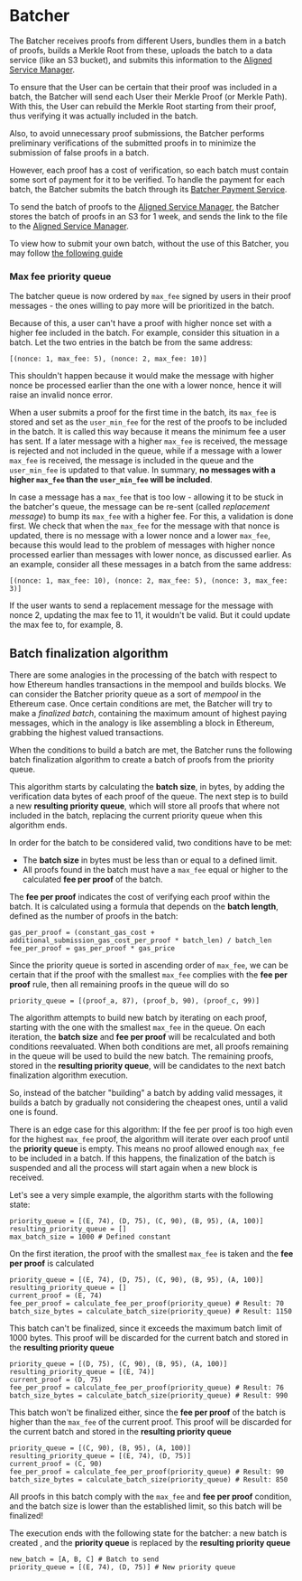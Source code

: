 # Batcher

The Batcher receives proofs from different Users, bundles them in a batch of proofs, builds a Merkle Root from these, uploads the batch to a data service (like an S3 bucket), and submits this information to the [Aligned Service Manager](./3_service_manager_contract.md).

To ensure that the User can be certain that their proof was included in a batch, the Batcher will send each User their Merkle Proof (or Merkle Path). With this, the User can rebuild the Merkle Root starting from their proof, thus verifying it was actually included in the batch.

Also, to avoid unnecessary proof submissions, the Batcher performs preliminary verifications of the submitted proofs in to minimize the submission of false proofs in a batch.

However, each proof has a cost of verification, so each batch must contain some sort of payment for it to be verified. To handle the payment for each batch, the Batcher submits the batch through its [Batcher Payment Service](./2_payment_service_contract.md).

To send the batch of proofs to the [Aligned Service Manager](./3_service_manager_contract.md), the Batcher stores the batch of proofs in an S3 for 1 week, and sends the link to the file to the [Aligned Service Manager](./3_service_manager_contract.md).

To view how to submit your own batch, without the use of this Batcher, you may follow [the following guide](../../3_guides/8_submitting_batch_without_batcher.md)


### Max fee priority queue

The batcher queue is now ordered by `max_fee` signed by users in their proof messages - the ones willing to pay more will be prioritized in the batch.

Because of this, a user can't have a proof with higher nonce set with a higher fee included in the batch. For example, consider this situation in a batch. Let the two entries in the batch be from the same address:

	[(nonce: 1, max_fee: 5), (nonce: 2, max_fee: 10)]

This shouldn't happen because it would make the message with higher nonce be processed earlier than the one with a lower nonce, hence it will raise an invalid nonce error.

When a user submits a proof for the first time in the batch, its `max_fee` is stored and set as the `user_min_fee` for the rest of the proofs to be included in the batch. It is called this way because it means the minimum fee a user has sent.
If a later message with a higher `max_fee` is received, the message is rejected and not included in the queue, while if a message with a lower `max_fee` is received,
the message is included in the queue and the `user_min_fee` is updated to that value.
In summary, **no messages with a higher `max_fee` than the `user_min_fee` will be included**.

In case a message has a `max_fee` that is too low - allowing it to be stuck in the batcher's queue, the message can be re-sent (called *replacement message*) to bump its `max_fee` with a higher fee.
For this, a validation is done first. We check that when the `max_fee` for the message with that nonce is updated, there is no message with a lower nonce and a lower `max_fee`, because this would lead to the problem
of messages with higher nonce processed earlier than messages with lower nonce, as discussed earlier.
As an example, consider all these messages in a batch from the same address:

	[(nonce: 1, max_fee: 10), (nonce: 2, max_fee: 5), (nonce: 3, max_fee: 3)]

If the user wants to send a replacement message for the message with nonce 2, updating the max fee to 11, it wouldn't be valid.
But it could update the max fee to, for example, 8.

## Batch finalization algorithm

There are some analogies in the processing of the batch with respect to how Ethereum handles transactions in the mempool and builds blocks.
We can consider the Batcher priority queue as a sort of *mempool* in the Ethereum case. Once certain conditions are met, the Batcher will try to make a *finalized batch*, containing the maximum amount of highest paying messages, which in the analogy is like assembling a block in Ethereum, grabbing the highest valued transactions.

When the conditions to build a batch are met, the Batcher runs the following batch finalization algorithm to create a batch of proofs from the priority queue.

This algorithm starts by calculating the **batch size**, in bytes, by adding the verification data bytes of each proof of the queue. The next step is to build a new **resulting priority queue**, which will store all proofs that where not included in the batch, replacing the current priority queue when this algorithm ends.

In order for the batch to be considered valid, two conditions have to be met:
* The **batch size** in bytes must be less than or equal to a defined limit.
* All proofs found in the batch must have a `max_fee` equal or higher to the calculated **fee per proof** of the batch.

The **fee per proof** indicates the cost of verifying each proof within the batch. It is calculated using a formula that depends on the **batch length**, defined as the number of proofs in the batch:

```
gas_per_proof = (constant_gas_cost + additional_submission_gas_cost_per_proof * batch_len) / batch_len
fee_per_proof = gas_per_proof * gas_price
```

Since the priority queue is sorted in ascending order of `max_fee`, we can be certain that if the proof with the smallest `max_fee` complies with the **fee per proof** rule, then all remaining proofs in the queue will do so

```
priority_queue = [(proof_a, 87), (proof_b, 90), (proof_c, 99)]
```

The algorithm attempts to build new batch by iterating on each proof, starting with the one with the smallest `max_fee` in the queue. On each iteration, the **batch size** and **fee per proof** will be recalculated and both conditions reevaluated. When both conditions are met, all proofs remaining in the queue will be used to build the new batch. The remaining proofs, stored in the **resulting priority queue**, will be candidates to the next batch finalization algorithm execution.

So, instead of the batcher "building" a batch by adding valid messages, it builds a batch by gradually not considering the cheapest ones, until a valid one is found.

There is an edge case for this algorithm: If the fee per proof is too high even for the highest `max_fee` proof, the algorithm will iterate over each proof until the **priority queue** is empty. 
This means no proof allowed enough `max_fee` to be included in a batch.
If this happens, the finalization of the batch is suspended and all the process will start again when a new block is received. 

Let's see a very simple example, the algorithm starts with the following state:

```
priority_queue = [(E, 74), (D, 75), (C, 90), (B, 95), (A, 100)]
resulting_priority_queue = []
max_batch_size = 1000 # Defined constant
```

On the first iteration, the proof with the smallest `max_fee` is taken and the **fee per proof** is calculated

```
priority_queue = [(E, 74), (D, 75), (C, 90), (B, 95), (A, 100)]
resulting_priority_queue = []
current_proof = (E, 74)
fee_per_proof = calculate_fee_per_proof(priority_queue) # Result: 70
batch_size_bytes = calculate_batch_size(priority_queue) # Result: 1150
```

This batch can't be finalized, since it exceeds the maximum batch limit of 1000 bytes. This proof will be discarded for the current batch and stored in the **resulting priority queue**

```
priority_queue = [(D, 75), (C, 90), (B, 95), (A, 100)]
resulting_priority_queue = [(E, 74)]
current_proof = (D, 75)
fee_per_proof = calculate_fee_per_proof(priority_queue) # Result: 76
batch_size_bytes = calculate_batch_size(priority_queue) # Result: 990
```

This batch won't be finalized either, since the **fee per proof** of the batch is higher than the `max_fee` of the current proof. This proof will be discarded for the current batch and stored in the **resulting priority queue**

```
priority_queue = [(C, 90), (B, 95), (A, 100)]
resulting_priority_queue = [(E, 74), (D, 75)]
current_proof = (C, 90)
fee_per_proof = calculate_fee_per_proof(priority_queue) # Result: 90
batch_size_bytes = calculate_batch_size(priority_queue) # Result: 850
```

All proofs in this batch comply with the `max_fee` and **fee per proof** condition, and the batch size is lower than the established limit, so this batch will be finalized!

The execution ends with the following state for the batcher: a new batch is created , and the **priority queue** is replaced by the **resulting priority queue**

```
new_batch = [A, B, C] # Batch to send
priority_queue = [(E, 74), (D, 75)] # New priority queue
```

